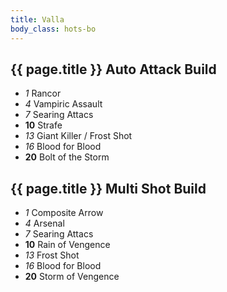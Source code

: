 ```yaml
---
title: Valla
body_class: hots-bo
---
```


## {{ page.title }} Auto Attack Build

-   _1_  Rancor
-   _4_  Vampiric Assault
-   _7_  Searing Attacs
- __10__ Strafe
-  _13_  Giant Killer / Frost Shot
-  _16_  Blood for Blood
- __20__ Bolt of the Storm

## {{ page.title }} Multi Shot Build

-   _1_  Composite Arrow
-   _4_  Arsenal
-   _7_  Searing Attacs
- __10__ Rain of Vengence
-  _13_  Frost Shot
-  _16_  Blood for Blood
- __20__ Storm of Vengence

